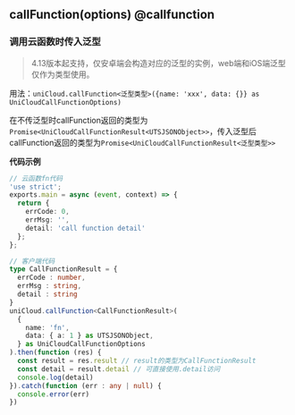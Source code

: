 ## callFunction(options) @callfunction

<!-- UTSUNICLOUDAPIJSON.callFunction.description -->

<!-- UTSUNICLOUDAPIJSON.callFunction.param -->

<!-- UTSUNICLOUDAPIJSON.callFunction.returnValue -->

<!-- UTSUNICLOUDAPIJSON.callFunction.compatibility -->

<!-- UTSUNICLOUDAPIJSON.callFunction.tutorial -->

<!-- UTSUNICLOUDAPIJSON.unicloud-call-function.example -->

### 调用云函数时传入泛型

> 4.13版本起支持，仅安卓端会构造对应的泛型的实例，web端和iOS端泛型仅作为类型使用。

用法：`uniCloud.callFunction<泛型类型>({name: 'xxx', data: {}} as UniCloudCallFunctionOptions)`

在不传泛型时callFunction返回的类型为`Promise<UniCloudCallFunctionResult<UTSJSONObject>>`，传入泛型后callFunction返回的类型为`Promise<UniCloudCallFunctionResult<泛型类型>>`

**代码示例**

```ts
// 云函数fn代码
'use strict';
exports.main = async (event, context) => {
  return {
    errCode: 0,
    errMsg: '',
    detail: 'call function detail'
  };
};
```

```ts
// 客户端代码
type CallFunctionResult = {
  errCode : number,
  errMsg : string,
  detail : string
}
uniCloud.callFunction<CallFunctionResult>(
  {
    name: 'fn',
    data: { a: 1 } as UTSJSONObject,
  } as UniCloudCallFunctionOptions
).then(function (res) {
  const result = res.result // result的类型为CallFunctionResult
  const detail = result.detail // 可直接使用.detail访问
  console.log(detail)
}).catch(function (err : any | null) {
  console.error(err)
})
```
